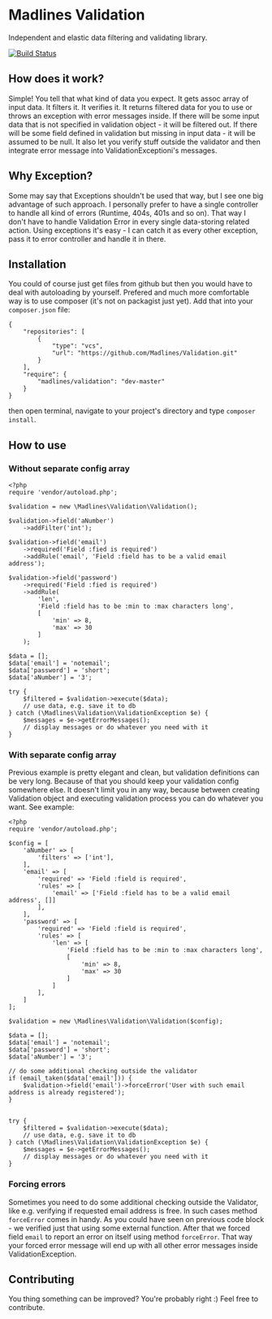 # Madlines Validation
Independent and elastic data filtering and validating library.

[![Build Status](https://travis-ci.org/Madlines/Validation.svg?branch=master)](https://travis-ci.org/Madlines/Validation)

## How does it work?
Simple!
You tell that what kind of data you expect.
It gets assoc array of input data. It filters it. It verifies it.
It returns filtered data for you to use or throws an exception with error messages inside.
If there will be some input data that is not specified in validation object - it will be filtered out.
If there will be some field defined in validation but missing in input data - it will be assumed to be null.
It also let you verify stuff outside the validator and then integrate error message into ValidationExceptioni's messages.

## Why Exception?

Some may say that Exceptions shouldn't be used that way, but I see one big advantage of such approach.
I personally prefer to have a single controller to handle all kind of errors (Runtime, 404s, 401s and so on).
That way I don't have to handle Validation Error in every single data-storing related action.
Using exceptions it's easy - I can catch it as every other exception, pass it to error controller and handle
it in there.

## Installation

You could of course just get files from github but then you would have to deal with autoloading by yourself.
Prefered and much more comfortable way is to use composer (it's not on packagist just yet).
Add that into your `composer.json` file:

```
{                                                                                                                                                                                                              
    "repositories": [
        {
            "type": "vcs",
            "url": "https://github.com/Madlines/Validation.git"
        }
    ],
    "require": {
        "madlines/validation": "dev-master"
    }
}

```

then open terminal, navigate to your project's directory and type
`composer install`.

## How to use
### Without separate config array

```
<?php                                                                                                                                                                                                          
require 'vendor/autoload.php';                                               
                                                                               
$validation = new \Madlines\Validation\Validation();                                                   
                                                                                                       
$validation->field('aNumber')                                                                          
    ->addFilter('int');                                                                                
                                                                                                       
$validation->field('email')                                                                            
    ->required('Field :fied is required')     
    ->addRule('email', 'Field :field has to be a valid email address');                                
                                                                                                       
$validation->field('password')                                                                         
    ->required('Field :fied is required')                                                              
    ->addRule(                                                                                         
        'len',                                                                                         
        'Field :field has to be :min to :max characters long',                                         
        [                                                                                              
            'min' => 8,                                                                                
            'max' => 30                                                                                
        ]                                                                                              
    );                                                                                                 
                                                                                                       
$data = [];                                                                                            
$data['email'] = 'notemail';                                                                           
$data['password'] = 'short';                                                                           
$data['aNumber'] = '3';                                                                                
                                                                                                       
try {                                                                                                  
    $filtered = $validation->execute($data);                                                           
    // use data, e.g. save it to db                                                                    
} catch (\Madlines\Validation\ValidationException $e) {                                                
    $messages = $e->getErrorMessages();                                                                
    // display messages or do whatever you need with it                                                
} 
```

### With separate config array

Previous example is pretty elegant and clean, but validation definitions can be very long.
Because of that you should keep your validation config somewhere else. It doesn't limit you
in any way, because between creating Validation object and executing validation process
you can do whatever you want. See example:

```
<?php                                                                                                                                                                                                          
require 'vendor/autoload.php';

$config = [ 
    'aNumber' => [
        'filters' => ['int'],
    ],  
    'email' => [
        'required' => 'Field :field is required',
        'rules' => [
            'email' => ['Field :field has to be a valid email address', []] 
        ],  
    ],  
    'password' => [
        'required' => 'Field :field is required',
        'rules' => [
            'len' => [
                'Field :field has to be :min to :max characters long',
                [   
                    'min' => 8,
                    'max' => 30
                ]   
            ]   
        ],  
    ]   
];

$validation = new \Madlines\Validation\Validation($config);

$data = []; 
$data['email'] = 'notemail';
$data['password'] = 'short';
$data['aNumber'] = '3';

// do some additional checking outside the validator
if (email_taken($data['email'])) {
    $validation->field('email')->forceError('User with such email address is already registered');
}


try {
    $filtered = $validation->execute($data);
    // use data, e.g. save it to db
} catch (\Madlines\Validation\ValidationException $e) {
    $messages = $e->getErrorMessages();
    // display messages or do whatever you need with it
}

```

### Forcing errors

Sometimes you need to do some additional checking outside the Validator, like e.g. verifying if
requested email address is free. In such cases method `forceError` comes in handy.
As you could have seen on previous code block - we verified just that using some external function.
After that we forced field `email` to report an error on itself using method `forceError`. That way
your forced error message will end up with all other error messages inside ValidationException.

## Contributing

You thing something can be improved? You're probably right :)
Feel free to contribute.
